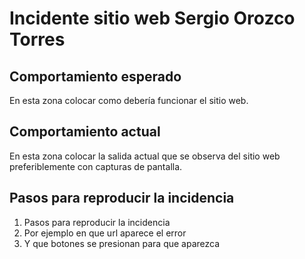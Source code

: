 # Incidente sitio web Sergio Orozco Torres

## Comportamiento esperado

En esta zona colocar como debería funcionar el sitio web.

## Comportamiento actual

En esta zona colocar la salida actual que se observa del sitio web
preferiblemente con capturas de pantalla.

## Pasos para reproducir la incidencia

1. Pasos para reproducir la incidencia
2. Por ejemplo en que url aparece el error
3. Y que botones se presionan para que aparezca
